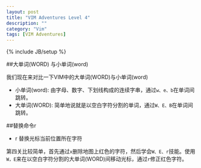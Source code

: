 ```yaml
---
layout: post
title: "VIM Adventures Level 4"
description: ""
category: "Vim"
tags: [VIM Adventures]
---
```

{% include JB/setup %}

##大单词(WORD) 与小单词(word)

我们现在来对比一下VIM中的大单词(WORD)与小单词(word)

* 小单词(word): 由字母、数字、下划线构成的连续字串，通过`w、e、b`在单词间跳转。
* 大单词(WORD): 简单地说就是以空白字符分割的单词，通过`W、E、B`在单词间跳转。

##替换命令r
               
* r 替换光标当前位置所在字符

第四关比较简单，首先通过`x`删除地图上红色的字符，然后学会`W、E、r`技能。使用`W，E`来在以空白字符分割的大单词(WORD)间移动光标，通过`r`修正红色字符。

